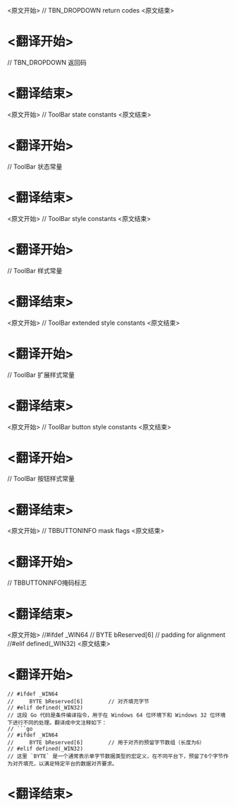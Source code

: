 
<原文开始>
// TBN_DROPDOWN return codes
<原文结束>

# <翻译开始>
// TBN_DROPDOWN 返回码
# <翻译结束>


<原文开始>
// ToolBar state constants
<原文结束>

# <翻译开始>
// ToolBar 状态常量
# <翻译结束>


<原文开始>
// ToolBar style constants
<原文结束>

# <翻译开始>
// ToolBar 样式常量
# <翻译结束>


<原文开始>
// ToolBar extended style constants
<原文结束>

# <翻译开始>
// ToolBar 扩展样式常量
# <翻译结束>


<原文开始>
// ToolBar button style constants
<原文结束>

# <翻译开始>
// ToolBar 按钮样式常量
# <翻译结束>


<原文开始>
// TBBUTTONINFO mask flags
<原文结束>

# <翻译开始>
// TBBUTTONINFO掩码标志
# <翻译结束>


<原文开始>
	//#ifdef _WIN64
	//    BYTE bReserved[6]          // padding for alignment
	//#elif defined(_WIN32)
<原文结束>

# <翻译开始>
	// #ifdef _WIN64
	//     BYTE bReserved[6]     	// 对齐填充字节
	// #elif defined(_WIN32)
	// 这段 Go 代码是条件编译指令，用于在 Windows 64 位环境下和 Windows 32 位环境下进行不同的处理。翻译成中文注释如下：
	// ```go
	// #ifdef _WIN64
	//     BYTE bReserved[6]     	// 用于对齐的预留字节数组（长度为6）
	// #elif defined(_WIN32)
	// 这里 `BYTE` 是一个通常表示单字节数据类型的宏定义，在不同平台下，预留了6个字节作为对齐填充，以满足特定平台的数据对齐要求。
# <翻译结束>

